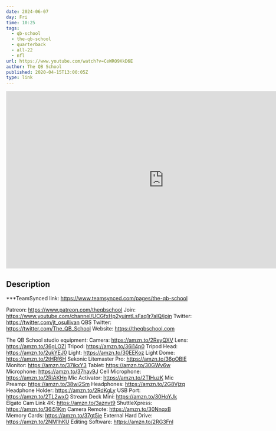 ```yaml
---
date: 2024-06-07
day: Fri
time: 10:25
tags:
  - qb-school
  - the-qb-school
  - quarterback
  - all-22
  - nfl
url: https://www.youtube.com/watch?v=CeWRO9XkD6E
author: The QB School
published: 2020-04-15T13:00:05Z
type: link
---
```



<iframe width="854" height="480" src="https://www.youtube.com/embed/CeWRO9XkD6E" frameborder="0" allowfullscreen></iframe>

## Description
***TeamSynced link: https://www.teamsynced.com/pages/the-qb-school


Patreon: https://www.patreon.com/theqbschool
Join: https://www.youtube.com/channel/UCGfxHp2yuimtLsFaq1r7aIQ/join
Twitter: https://twitter.com/jt_osullivan
QBS Twitter: https://twitter.com/The_QB_School
Website: https://theqbschool.com

The QB School studio equipment:
Camera: https://amzn.to/2ReyQXV
Lens: https://amzn.to/36gLOZI
Tripod: https://amzn.to/36i14p0
Tripod Head: https://amzn.to/2ukYEJ0
Light: https://amzn.to/30EEKoz
Light Dome: https://amzn.to/2tHRf6H
Sekonic Litemaster Pro: https://amzn.to/36gOBlE
Monitor: https://amzn.to/37ikxY3
Tablet: https://amzn.to/30GWv6w
Microphone: https://amzn.to/37hav9J
Cell Microphone: https://amzn.to/2RiAKHn
Mic Activator: https://amzn.to/2TIHuzK
Mic Preamp: https://amzn.to/38wi2Sm
Headphones: https://amzn.to/2G8Vjzq
Headphone Holder: https://amzn.to/2RdKgLy
USB Port: https://amzn.to/2TL2wxO
Stream Deck Mini: https://amzn.to/30HoYJk
Elgato Cam Link 4K: https://amzn.to/3aznvt9
ShuttleXpress: https://amzn.to/36i51Km
Camera Remote: https://amzn.to/30NnqxB
Memory Cards: https://amzn.to/37gt5ie
External Hard Drive: https://amzn.to/2NM1hKU
Editing Software: https://amzn.to/2RG3Fnl